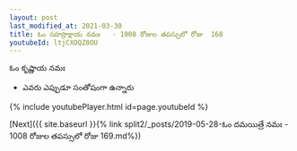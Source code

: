 ```yaml
---
layout: post
last_modified_at: 2021-03-30
title: ఓం సహస్రాక్షాయ నమః   - 1008 రోజుల తపస్సులో రోజు  168
youtubeId: ltjCXOQZ8OU
---
```

 
 
 ఓం కృష్ణాయ నమః  
 
 -  ఎవరు ఎప్పుడూ సంతోషంగా ఉన్నారు 
 
  
 
  
 
 
 
 
 
 


{% include youtubePlayer.html id=page.youtubeId %}
 
[Next]({{ site.baseurl }}{% link  split2/_posts/2019-05-28-ఓం దమయిత్రే నమః  - 1008 రోజుల తపస్సులో రోజు  169.md%})
 
